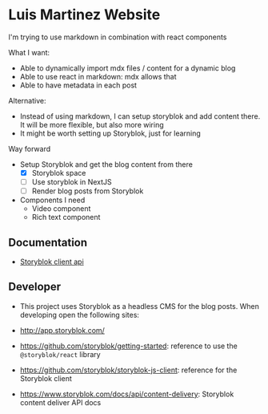# Luis Martinez Website

I'm trying to use markdown in combination with react components

What I want:

- Able to dynamically import mdx files / content for a dynamic blog
- Able to use react in markdown: mdx allows that
- Able to have metadata in each post

Alternative:

- Instead of using markdown, I can setup storyblok and add content there. It will be more flexible, but also more wiring
- It might be worth setting up Storyblok, just for learning

Way forward

- Setup Storyblok and get the blog content from there
  - [x] Storyblok space
  - [ ] Use storyblok in NextJS
  - [ ] Render blog posts from Storyblok
- Components I need
  - Video component
  - Rich text component

## Documentation

- [Storyblok client api](https://github.com/storyblok/storyblok-js-client#class-storyblok)

## Developer

- This project uses Storyblok as a headless CMS for the blog posts. When developing open the following sites:

- http://app.storyblok.com/
- https://github.com/storyblok/getting-started: reference to use the `@storyblok/react` library
- https://github.com/storyblok/storyblok-js-client: reference for the Storyblok client
- https://www.storyblok.com/docs/api/content-delivery: Storyblok content deliver API docs